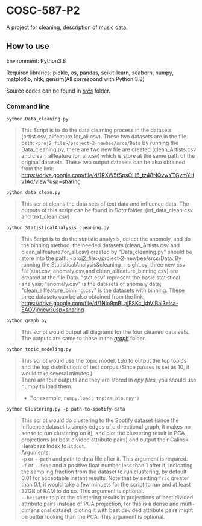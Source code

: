 # COSC-587-P2
A project for cleaning, description of music data.

## How to use
Environment: Python3.8<br>

Required libraries: pickle, os, pandas, scikit-learn, seaborn, numpy, matplotlib, nltk, gensim(All correspond with Python 3.8)

Source codes can be found in [*srcs*](https://github.com/singh-classes/project-2-newbee/tree/main/srcs) folder.
### Command line
```
python Data_cleaning.py
```
>This Script is to do the data cleaning process in the datasets (artist.csv, allfeature.for_all.csv). These two datasets are in the file path: `<proj2_file>/project-2-newbee/srcs/Data`
>By running the Data_cleaning.py, there are two new file are created (clean_Artists.csv and clean_allfeature.for_all.csv) which is store at the same path of the original datasets. These two output datasets can be also obtained from the link: https://drive.google.com/file/d/1RXW5fSpsOLl5_tz48NQvwYTGymYHv1Ad/view?usp=sharing <br>
```
python data_clean.py
```
>This script cleans the data sets of text data and influence data.
The outputs of this script can be found in *Data* folder. (inf_data_clean.csv and text_clean.csv)<br>
```
python StatisticalAnalysis_cleaning.py
```
>This Script is to do the statistic analysis, detect the anomoly, and do the binning method. the needed datasets (clean_Artists.csv and clean_allfeature.for_all.csv) created by "Data_cleaning.py" should be store into the path: <proj2_file>/project-2-newbee/srcs/Data. 
>By running the StatisticalAnalysis&cleaning_insight.py, three new csv file(stat.csv, anomaly.csv,and clean_allfeature_binning.csv) are created at the file Data. "stat.csv" represent the basic statistical analysis; "anomaly.csv" is the datasets of anomaly data; "clean_allfeature_binning.csv" is the datasets with binning. These three datasets can be also obtained from the link: https://drive.google.com/file/d/1NIo9mBLajFSKc_khVIBal3eisa-EAOVj/view?usp=sharing<br>

```
python graph.py
```
>This script would output all diagrams for the four cleaned data sets. The outputs are same to those in the [*graph*](https://github.com/singh-classes/project-2-newbee/tree/main/srcs/graph) folder.

```
python topic_modeling.py
```
>This script would use the topic model, *Lda* to output the top topics and the top distributions of text corpus.(Since passes is set as 10, it would take several minutes.)<br>
>There are four outputs and they are stored in *npy files*, you should use numpy to load them.
> * For example, ```
>                 numpy.load('topics_bio.npy')
>                 ```<br>

```
python Clustering.py -p path-to-spotify-data
```
>This script would do clustering to the Spotify dataset (since the influence dataset is simply edges of a directional graph, it makes no sense to run clustering on it), and plot the clustering result in PCA projections (or best divided attribute pairs) and output their Calinski Harabasz Index to `stdout`.<br>
>Arguments:<br>
>`-p` or `--path` and path to data file after it. This argument is required.<br>
>`-f` or `--frac` and a positive float number less than 1 after it, indicating the sampling fraction from the dataset to run clustering, by default 0.01 for acceptable instant results. Note that by setting `frac` greater than 0.1, it would take a few minuets for the script to run and at least 32GB of RAM to do so. This argument is optional.<br>
>`--bestattr` to plot the clustering results in projections of best divided attribute pairs instead of PCA projection, for this is a dense and multi-dimensional dataset, ploting it with best devided attribute pairs might be better looking than the PCA. This argument is optional.<br>



  
